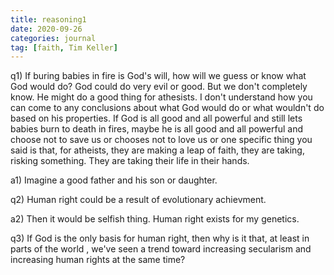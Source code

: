 ```yaml
---
title: reasoning1
date: 2020-09-26
categories: journal
tag: [faith, Tim Keller]
---
```


q1) If buring babies in fire is God's will, how will we guess or know what God would do? God could do very evil or good.
But we don't completely know.
He might do a good thing for athesists.
I don't understand how you can come to any conclusions about what God would do 
or what wouldn't do based on his properties.
If God is all good and all powerful and still lets babies burn to death in fires, maybe he is all good and all powerful and choose not to save us or chooses not to love us or one specific thing you said is that, for atheists, they are making a leap of faith, they are taking, risking something.
They are taking their life in their hands. 


a1) Imagine a good father and his son or daughter.


q2) Human right could be a result of evolutionary achievment.

a2) Then it would be selfish thing. Human right exists for my genetics.


q3) If God is the only basis for human right, then why is it that, at least in parts of the world
, we've seen a trend toward increasing secularism and increasing human rights at the same time?



